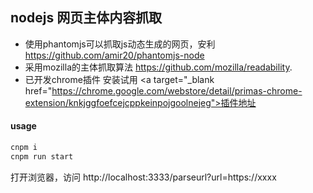 ## nodejs 网页主体内容抓取

* 使用phantomjs可以抓取js动态生成的网页，安利 <a target="_blank" href="https://github.com/amir20/phantomjs-node">https://github.com/amir20/phantomjs-node</a>
* 采用mozilla的主体抓取算法 <a target="_blank" href="https://github.com/mozilla/readability">https://github.com/mozilla/readability</a>.
* 已开发chrome插件 安装试用 <a target="_blank href="https://chrome.google.com/webstore/detail/primas-chrome-extension/knkjggfoefcejcppkeinpojgoolnejeg">插件地址</a>

#### usage

```sh
cnpm i
cnpm run start
```
打开浏览器，访问 http://localhost:3333/parseurl?url=https://xxxx